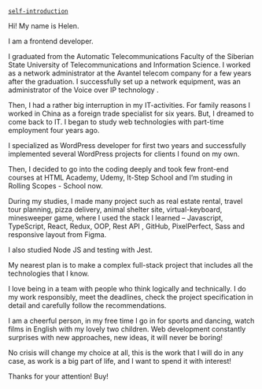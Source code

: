 <code>[self-introduction](https://youtu.be/zLgGyaEA33k)
</code>

Hi! My name is Helen.

I am a frontend developer.

I graduated from the Automatic Telecommunications Faculty of the Siberian State University of Telecommunications and Information Science.
I worked as a network administrator at the Avantel telecom company for a few years after the graduation. I successfully set up a network equipment, was an administrator of the Voice over IP technology .

Then, I had a rather big interruption in my IT-activities. For family reasons I worked in China as a foreign trade specialist for six years.
But, I dreamed to come back to IT. I began to study web technologies with part-time employment four years ago.

I specialized as WordPress developer for first two years and successfully implemented several WordPress projects for clients I found on my own.

Then, I decided to go into the coding deeply and took few front-end courses at HTML Academy, Udemy, It-Step School and I’m studing in Rolling Scopes - School now.

During my studies, I made many project such as real estate rental, travel tour planning, pizza delivery, animal shelter site, virtual-keyboard, minesweeper game, where I used the stack I learned – Javascript, TypeScript, React, Redux, OOP, Rest API , GitHub, PixelPerfect, Sass and responsive layout from Figma.

I also studied Node JS and testing with Jest.

My nearest plan is to make a complex full-stack project that includes all the technologies that I know.

I love being in a team with people who think logically and technically.
I do my work responsibly, meet the deadlines, check the project specification in detail and carefully follow the recommendations.

I am a cheerful person, in my free time I go in for sports and dancing, watch films in English with my lovely two children.
Web development constantly surprises with new approaches, new ideas, it will never be boring!

No crisis will change my choice at all, this is the work that I will do in any case, as work is a big part of life, and I want to spend it with interest!

Thanks for your attention!
Buy!

